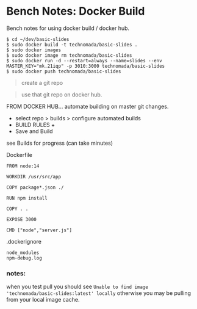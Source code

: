 # Bench Notes: Docker Build
Bench notes for using docker build / docker hub.



```
$ cd ~/dev/basic-slides
$ sudo docker build -t technomada/basic-slides .
$ sudo docker images
$ sudo docker image rm technomada/basic-slides
$ sudo docker run -d --restart=always --name=slides --env MASTER_KEY="mk.21iqp" -p 3010:3000 technomada/basic-slides
$ sudo docker push technomada/basic-slides
```
> create a git repo

> use that git repo on docker hub.

FROM DOCKER HUB... automate building on master git changes.
* select repo > builds > configure automated builds
* BUILD RULES +
* Save and Build

see Builds for progress (can take minutes)

Dockerfile
```
FROM node:14

WORKDIR /usr/src/app

COPY package*.json ./

RUN npm install

COPY . .

EXPOSE 3000

CMD ["node","server.js"]
```

.dockerignore
```
node_modules
npm-debug.log
```

### notes:
when you test pull you should see `Unable to find image 'technomada/basic-slides:latest' locally` otherwise you may be pulling from your local image cache.
